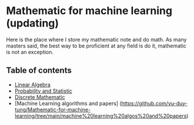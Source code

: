 # Mathematic for machine learning (updating)

Here is the place where I store my mathematic note and do math. As many masters said, the best way to be proficient at any field is do it, mathematic is not
an exception.

## Table of contents
- [Linear Algebra](https://github.com/vu-duy-tung/Mathematic-for-machine-learning/tree/main/linear-algebra)
- [Probability and Statistic](https://github.com/vu-duy-tung/Mathematic-for-machine-learning/tree/main/Probability%20%26%20Statistic)
- [Discrete Mathematic](https://github.com/vu-duy-tung/Mathematic-for-machine-learning/tree/main/discrete-math)
- [Machine Learning algorithms and papers] (https://github.com/vu-duy-tung/Mathematic-for-machine-learning/tree/main/machine%20learning%20algos%20and%20papers)
